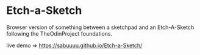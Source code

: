 # Etch-a-Sketch
Browser version of something between a sketchpad and an Etch-A-Sketch following the TheOdinProject foundations.

live demo => https://sabuuuu.github.io/Etch-a-Sketch/
